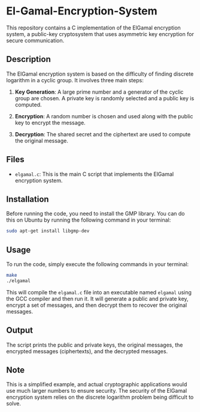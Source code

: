 # El-Gamal-Encryption-System

This repository contains a C implementation of the ElGamal encryption system, a public-key cryptosystem that uses asymmetric key encryption for secure communication.

## Description

The ElGamal encryption system is based on the difficulty of finding discrete logarithm in a cyclic group. It involves three main steps:

1. **Key Generation**: A large prime number and a generator of the cyclic group are chosen. A private key is randomly selected and a public key is computed.

2. **Encryption**: A random number is chosen and used along with the public key to encrypt the message.

3. **Decryption**: The shared secret and the ciphertext are used to compute the original message.

## Files

- `elgamal.c`: This is the main C script that implements the ElGamal encryption system.

## Installation

Before running the code, you need to install the GMP library. You can do this on Ubuntu by running the following command in your terminal:

```bash
sudo apt-get install libgmp-dev
```

## Usage

To run the code, simply execute the following commands in your terminal:

```bash
make
./elgamal
```

This will compile the `elgamal.c` file into an executable named `elgamal` using the GCC compiler and then run it. It will generate a public and private key, encrypt a set of messages, and then decrypt them to recover the original messages.

## Output

The script prints the public and private keys, the original messages, the encrypted messages (ciphertexts), and the decrypted messages.

## Note

This is a simplified example, and actual cryptographic applications would use much larger numbers to ensure security. The security of the ElGamal encryption system relies on the discrete logarithm problem being difficult to solve.
